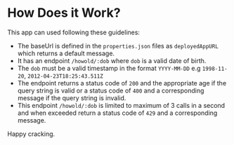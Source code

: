 # How Does it Work?

This app can used following these guidelines:
- The baseUrl is defined in the `properties.json` files as `deployedAppURL` which returns a default message.
- It has an endpoint `/howold/:dob` where `dob` is a valid date of birth.
- The `dob` must be a valid timestamp in the format `YYYY-MM-DD` e.g `1998-11-20`, `2012-04-23T18:25:43.511Z`
- The endpoint returns a status code of `200` and the appropriate age if the query string is valid or a status code of 
`400` and a corresponding message if the query string is invalid.
- This endpoint `/howold/:dob` is limited to maximum of 3 calls in a second and when exceeded return a status code of `429` and a corresponding message.

Happy cracking.